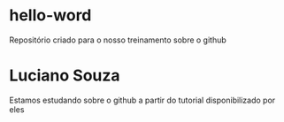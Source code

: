 # hello-word
Repositório criado para o nosso treinamento sobre o github
# Luciano Souza
Estamos estudando sobre o github a partir do tutorial disponibilizado por eles
